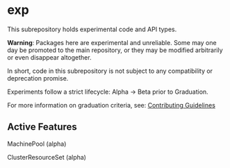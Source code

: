 # exp

This subrepository holds experimental code and API types.

**Warning**: Packages here are experimental and unreliable. Some may one day be promoted to the main repository, or they may be modified arbitrarily or even disappear altogether.

In short, code in this subrepository is not subject to any compatibility or deprecation promise.

Experiments follow a strict lifecycle: Alpha -> Beta prior to Graduation.

For more information on graduation criteria, see: [Contributing Guidelines](https://github.com/kubernetes-sigs/cluster-api/blob/aa6acaac25ef923be874d31f4834d293625abb57/CONTRIBUTING.md#experiments)

## Active Features
 MachinePool  (alpha)
 
 ClusterResourceSet (alpha)